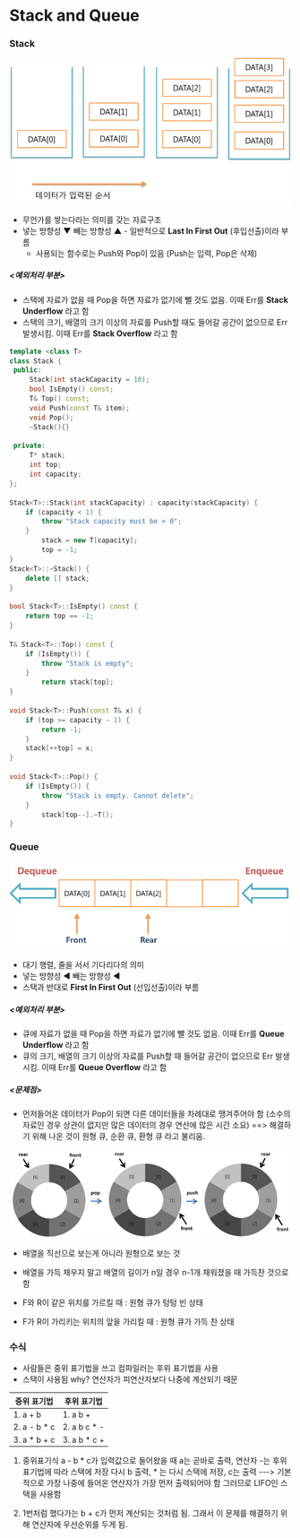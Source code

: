 Stack and Queue
===============

### Stack

![](image/stack2.png)

-	무언가를 쌓는다라는 의미를 갖는 자료구조
-	넣는 방향성 ▼ 빼는 방향성 ▲ - 일반적으로 **Last In First Out** (후입선출)이라 부름
	-	사용되는 함수로는 Push와 Pop이 있음 (Push는 입력, Pop은 삭제)

##### <예외처리 부분>

-	스택에 자료가 없을 때 Pop을 하면 자료가 없기에 뺄 것도 없음. 이때 Err를 **Stack Underflow** 라고 함
-	스택의 크기, 배열의 크기 이상의 자료를 Push할 때도 들어갈 공간이 없으므로 Err 발생시킴. 이때 Err를 **Stack Overflow** 라고 함

```c++
template <class T>
class Stack {
 public:
	 Stack(int stackCapacity = 10);
	 bool IsEmpty() const;
	 T& Top() const;
	 void Push(const T& item);
	 void Pop();
	 ~Stack(){}

 private:
	 T* stack;
	 int top;
	 int capacity;
};

Stack<T>::Stack(int stackCapacity) : capacity(stackCapacity) {
	if (capacity < 1) {
		throw "Stack capacity must be > 0";
	}
		stack = new T[capacity];
		top = -1;
}
Stack<T>::~Stack() {
	delete [] stack;
}

bool Stack<T>::IsEmpty() const {
	return top == -1;
}

T& Stack<T>::Top() const {
	if (IsEmpty()) {
		throw "Stack is empty";
	}
		return stack[top];
}

void Stack<T>::Push(const T& x) {
	if (top >= capacity - 1) {
		return -1;
	}
	stack[++top] = x;
}

void Stack<T>::Pop() {
	if (IsEmpty()) {
		throw "Stack is empty. Cannot delete";
	}
		stack[top--].~T();
}
```

### Queue

![](image/queue2.png)

-	대기 행렬, 줄을 서서 기다리다의 의미
-	넣는 방향성 ◀ 빼는 방향성 ◀
-	스택과 반대로 **First In First Out** (선입선출)이라 부름

##### <예외처리 부분>

-	큐에 자료가 없을 때 Pop을 하면 자료가 없기에 뺄 것도 없음. 이때 Err를 **Queue Underflow** 라고 함
-	큐의 크기, 배열의 크기 이상의 자료를 Push할 때 들어갈 공간이 없으므로 Err 발생시킴. 이때 Err를 **Queue Overflow** 라고 함

##### <문제점>

-	먼저들어온 데이터가 Pop이 되면 다른 데이터들을 차례대로 땡겨주어야 함 (소수의 자료인 경우 상관이 없지만 많은 데이터의 경우 연산에 많은 시간 소요) ==> 해결하기 위해 나온 것이 원형 큐, 순환 큐, 환형 큐 라고 불리움.

![](image/circular_queue_.png)

-	배열을 직선으로 보는게 아니라 원형으로 보는 것
-	배열을 가득 채우지 말고 배열의 길이가 n일 경우 n-1개 채워졌을 때 가득찬 것으로 함

-	F와 R이 같은 위치를 가르킬 때 : 원형 큐가 텅텅 빈 상태

-	F가 R이 가리키는 위치의 앞을 가리킬 때 : 원형 큐가 가득 찬 상태

### 수식

-	사람들은 중위 표기법을 쓰고 컴파일러는 후위 표기법을 사용
-	스택이 사용됨 why? 연산자가 피연산자보다 나중에 계산되기 때문

| 중위 표기법  | 후위 표기법  |
|--------------|--------------|
| 1. a + b     | 1. a b +     |
| 2. a - b * c | 2. a b c * - |
| 3. a * b + c | 3. a b * c + |

1.	중위표기식 a - b * c가 입력값으로 들어왔을 때 a는 곧바로 출력, 연산자 -는 후위 표기법에 따라 스택에 저장 다시 b 출력, * 는 다시 스택에 저장, c는 출력 ---> 기본적으로 가장 나중에 들어온 연산자가 가장 먼저 출력되어야 함 그러므로 LIFO인 스택을 사용함

2.	1번처럼 했다가는 b + c가 먼저 계산되는 것처럼 됨. 그래서 이 문제를 해결하기 위해 연산자에 우선순위를 두게 됨.
